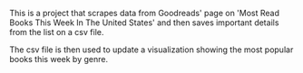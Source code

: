 This is a project that scrapes data from Goodreads' page on 'Most Read Books This Week In The United States' and then saves important details from the list on a csv file.

The csv file is then used to update a visualization showing the most popular books this week by genre.